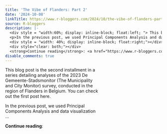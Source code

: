 ```yaml
---
title: 'The Vibe of Flanders: Part 2'
date: '2024-10-08'
linkTitle: https://www.r-bloggers.com/2024/10/the-vibe-of-flanders-part-2/
source: R-bloggers
description: |-
  <div style = "width:60%; display: inline-block; float:left; "> This blog post is the second installment in a series detailing analyses of the 2023 De Gemeente-Stadsmonitor (The Municipality and City Monitor) survey, conducted in the region of Flanders in Belgium. You can check out the first post here.</p>
  <p>In the previous post, we used Principal Components Analysis and data visualization ...</p></div>
  <div style = "width: 40%; display: inline-block; float:right;"></div>
  <div style="clear: both;"></div>
  <strong>Continue reading</strong>: <a href="https://www.r-bloggers.com/2024/10/the-vibe-of-fl ...
disable_comments: true
---
```

<div style = "width:60%; display: inline-block; float:left; "> This blog post is the second installment in a series detailing analyses of the 2023 De Gemeente-Stadsmonitor (The Municipality and City Monitor) survey, conducted in the region of Flanders in Belgium. You can check out the first post here.</p>
<p>In the previous post, we used Principal Components Analysis and data visualization ...</p></div>
<div style = "width: 40%; display: inline-block; float:right;"></div>
<div style="clear: both;"></div>
<strong>Continue reading</strong>: <a href="https://www.r-bloggers.com/2024/10/the-vibe-of-fl ...